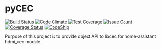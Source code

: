 pyCEC
=====

[![Build Status](https://travis-ci.org/konikvranik/pyCEC.svg?branch=dev)](https://travis-ci.org/konikvranik/pyCEC)
[![Code Climate](https://codeclimate.com/github/konikvranik/pycec/badges/gpa.svg)](https://codeclimate.com/github/konikvranik/pycec)
[![Test Coverage](https://codeclimate.com/github/konikvranik/pycec/badges/coverage.svg)](https://codeclimate.com/github/konikvranik/pycec/coverage)
[![Issue Count](https://codeclimate.com/github/konikvranik/pycec/badges/issue_count.svg)](https://codeclimate.com/github/konikvranik/pycec)
[![Coverage Status](https://coveralls.io/repos/github/konikvranik/pycec/badge.svg?branch=dev&16)](https://coveralls.io/github/konikvranik/pycec?branch=dev)
[![CodeShip](https://codeship.com/projects/7e847d60-a377-0134-e221-0a9a91773973/status?branch=dev)](https://app.codeship.com/projects/190270)

Purpose of this project is to provide object API to libcec for home-assistant hdmi_cec module.
